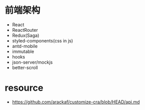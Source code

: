 # 前端架构
- React
- ReactRouter
- Redux(Saga)
- styled-components(css in js)
- antd-mobile
- immutable
- hooks
- json-server/mockjs
- better-scroll

# resource
- https://github.com/arackaf/customize-cra/blob/HEAD/api.md